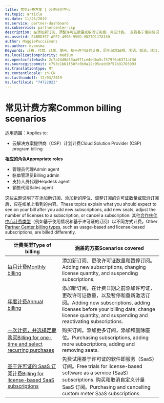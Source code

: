 ```yaml
---
title: 常见计费方案 | 合作伙伴中心
ms.topic: article
ms.date: 11/25/2019
ms.service: partner-dashboard
ms.subservice: partnercenter-csp
description: 在添加新订阅、调整许可证数量或取消订阅后，浏览计费。 查看基于使用情况和许可证的订阅的不同之处。
ms.assetid: E4BBD3E7-AFE2-4998-950D-0D27D1178160
author: MaggiePucciEvans
ms.author: evansma
Keywords: 计费，付款，订单，使用，基于许可证的计费，周年纪念日期，术语，取消，续订，价格公式，协调文件，侦测文件
ms.localizationpriority: medium
ms.openlocfilehash: 2c7a24d0d33aa071ce4edba5cf579f6a6371af3d
ms.sourcegitcommit: c793c1b61f50fc0b0a12c95cedd9f57b31703093
ms.translationtype: MT
ms.contentlocale: zh-CN
ms.lasthandoff: 12/03/2019
ms.locfileid: "74722023"
---
```

# <a name="common-billing-scenarios"></a><span data-ttu-id="b2667-105">常见计费方案</span><span class="sxs-lookup"><span data-stu-id="b2667-105">Common billing scenarios</span></span>

<span data-ttu-id="b2667-106">适用范围：</span><span class="sxs-lookup"><span data-stu-id="b2667-106">Applies to:</span></span>

- <span data-ttu-id="b2667-107">云解决方案提供商（CSP）计划计费</span><span class="sxs-lookup"><span data-stu-id="b2667-107">Cloud Solution Provider (CSP) program billing</span></span>

<span data-ttu-id="b2667-108">**相应的角色**</span><span class="sxs-lookup"><span data-stu-id="b2667-108">**Appropriate roles**</span></span>

- <span data-ttu-id="b2667-109">管理员代理</span><span class="sxs-lookup"><span data-stu-id="b2667-109">Admin agent</span></span>
- <span data-ttu-id="b2667-110">帐单管理员</span><span class="sxs-lookup"><span data-stu-id="b2667-110">Billing admin</span></span>
- <span data-ttu-id="b2667-111">支持人员代理</span><span class="sxs-lookup"><span data-stu-id="b2667-111">Helpdesk agent</span></span>
- <span data-ttu-id="b2667-112">销售代理</span><span class="sxs-lookup"><span data-stu-id="b2667-112">Sales agent</span></span>

<span data-ttu-id="b2667-113">这些主题说明了在添加新订阅、添加新的座位、调整订阅的许可证数量或取消订阅后，应在帐单上看到的内容。</span><span class="sxs-lookup"><span data-stu-id="b2667-113">These topics explain what you should expect to see on your bill after you add new subscriptions, add new seats, adjust the number of licenses to a subscription, or cancel a subscription.</span></span> <span data-ttu-id="b2667-114">其他[合作伙伴中心计费类型](billing-different-types.md)（例如基于使用情况和基于许可证的订阅）以不同方式计费。</span><span class="sxs-lookup"><span data-stu-id="b2667-114">Other [Partner Center billing types](billing-different-types.md), such as usage-based and license-based subscriptions, are billed differently.</span></span>

| <span data-ttu-id="b2667-115">计费类型</span><span class="sxs-lookup"><span data-stu-id="b2667-115">Type of billing</span></span> | <span data-ttu-id="b2667-116">涵盖的方案</span><span class="sxs-lookup"><span data-stu-id="b2667-116">Scenarios covered</span></span> |
| --------------- | ----------------- |
| [<span data-ttu-id="b2667-117">每月计费</span><span class="sxs-lookup"><span data-stu-id="b2667-117">Monthly billing</span></span>](common-billing-scenarios-monthly.md) | <span data-ttu-id="b2667-118">添加新订阅、更改许可证数量和暂停订阅。</span><span class="sxs-lookup"><span data-stu-id="b2667-118">Adding new subscriptions, changing license quantity, and suspending subscriptions.</span></span> |
| [<span data-ttu-id="b2667-119">年度计费</span><span class="sxs-lookup"><span data-stu-id="b2667-119">Annual billing</span></span>](common-billing-scenarios-annual.md) | <span data-ttu-id="b2667-120">添加新订阅，在计费日期之前添加许可证，更改许可证数量，以及暂停和重新激活订阅。</span><span class="sxs-lookup"><span data-stu-id="b2667-120">Adding new subscriptions, adding licenses before your billing date, change license quantity, and suspending and reactivating subscriptions.</span></span> |
| [<span data-ttu-id="b2667-121">一次计费，并选择定期购买</span><span class="sxs-lookup"><span data-stu-id="b2667-121">Billing for one-time and select recurring purchases</span></span>](common-billing-scenarios-onetime-recurring.md) | <span data-ttu-id="b2667-122">购买订阅，添加更多订阅，添加和删除座位。</span><span class="sxs-lookup"><span data-stu-id="b2667-122">Purchasing subscriptions, adding more subscriptions, adding and removing seats.</span></span> |
| [<span data-ttu-id="b2667-123">基于许可证的 SaaS 订阅计费</span><span class="sxs-lookup"><span data-stu-id="b2667-123">Billing for license-based SaaS subscriptions</span></span>](common-billing-scenarios-saas.md) | <span data-ttu-id="b2667-124">免费试用基于许可证的软件即服务（SaaS）订阅。</span><span class="sxs-lookup"><span data-stu-id="b2667-124">Free trials for license-based software as a service (SaaS) subscriptions.</span></span> <span data-ttu-id="b2667-125">购买和取消自定义计量 SaaS 订阅。</span><span class="sxs-lookup"><span data-stu-id="b2667-125">Purchasing and cancelling custom meter SaaS subscriptions.</span></span> |
